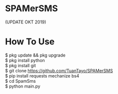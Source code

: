 # SPAMerSMS
(UPDATE OKT 2019)

# How To Use
$ pkg update && pkg upgrade<br>
$ pkg install python<br>
$ pkg install git<br>
$ git clone https://github.com/TuanTayo/SPAMerSMS<br>
$ pip install requests mechanize bs4<br>
$ cd SpamSms<br>
$ python main.py
